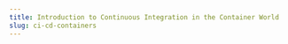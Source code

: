 ```yaml
---
title: Introduction to Continuous Integration in the Container World
slug: ci-cd-containers
---
```

